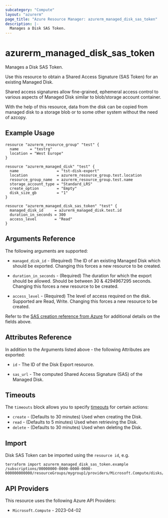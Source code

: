 ```yaml
---
subcategory: "Compute"
layout: "azurerm"
page_title: "Azure Resource Manager: azurerm_managed_disk_sas_token"
description: |-
  Manages a Disk SAS Token.
---
```


# azurerm_managed_disk_sas_token

Manages a Disk SAS Token.

Use this resource to obtain a Shared Access Signature (SAS Token) for an existing Managed Disk.

Shared access signatures allow fine-grained, ephemeral access control to various aspects of Managed Disk similar to blob/storage account container.

With the help of this resource, data from the disk can be copied from managed disk to a storage blob or to some other system without the need of azcopy.

## Example Usage

```hcl
resource "azurerm_resource_group" "test" {
  name     = "testrg"
  location = "West Europe"
}

resource "azurerm_managed_disk" "test" {
  name                 = "tst-disk-export"
  location             = azurerm_resource_group.test.location
  resource_group_name  = azurerm_resource_group.test.name
  storage_account_type = "Standard_LRS"
  create_option        = "Empty"
  disk_size_gb         = "1"
}

resource "azurerm_managed_disk_sas_token" "test" {
  managed_disk_id     = azurerm_managed_disk.test.id
  duration_in_seconds = 300
  access_level        = "Read"
}
```

## Arguments Reference

The following arguments are supported:

* `managed_disk_id` - (Required) The ID of an existing Managed Disk which should be exported. Changing this forces a new resource to be created.

* `duration_in_seconds` - (Required) The duration for which the export should be allowed. Should be between 30 & 4294967295 seconds. Changing this forces a new resource to be created.

* `access_level` - (Required) The level of access required on the disk. Supported are Read, Write. Changing this forces a new resource to be created.

Refer to the [SAS creation reference from Azure](https://docs.microsoft.com/rest/api/compute/disks/grant-access)
for additional details on the fields above.

## Attributes Reference

In addition to the Arguments listed above - the following Attributes are exported:

* `id` - The ID of the Disk Export resource.

* `sas_url` - The computed Shared Access Signature (SAS) of the Managed Disk.

## Timeouts

The `timeouts` block allows you to specify [timeouts](https://www.terraform.io/language/resources/syntax#operation-timeouts) for certain actions:

* `create` - (Defaults to 30 minutes) Used when creating the Disk.
* `read` - (Defaults to 5 minutes) Used when retrieving the Disk.
* `delete` - (Defaults to 30 minutes) Used when deleting the Disk.

## Import

Disk SAS Token can be imported using the `resource id`, e.g.

```shell
terraform import azurerm_managed_disk_sas_token.example /subscriptions/00000000-0000-0000-0000-000000000000/resourceGroups/mygroup1/providers/Microsoft.Compute/disks/manageddisk1
```

## API Providers
<!-- This section is generated, changes will be overwritten -->
This resource uses the following Azure API Providers:

* `Microsoft.Compute` - 2023-04-02

